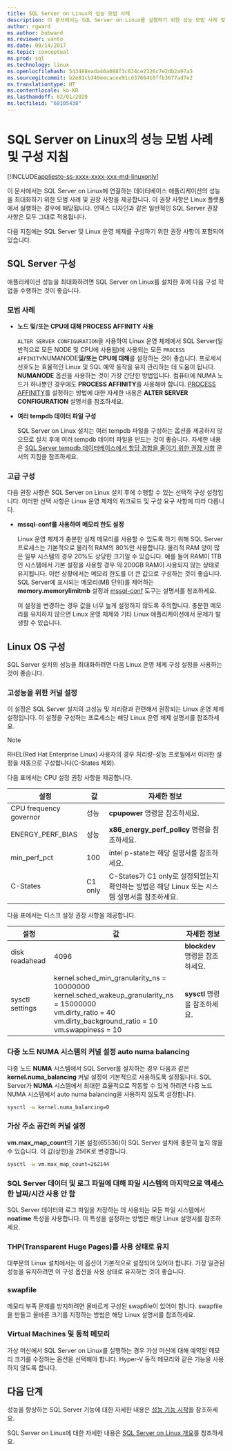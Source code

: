 ```yaml
---
title: SQL Server on Linux의 성능 모범 사례
description: 이 문서에서는 SQL Server on Linux를 실행하기 위한 성능 모범 사례 및 지침을 제공합니다.
author: rgward
ms.author: bobward
ms.reviewer: vanto
ms.date: 09/14/2017
ms.topic: conceptual
ms.prod: sql
ms.technology: linux
ms.openlocfilehash: 543488eada46a088f3c634ce2326c7e2db2a97a5
ms.sourcegitcommit: b2e81cb349eecacee91cd3766410ffb3677ad7e2
ms.translationtype: HT
ms.contentlocale: ko-KR
ms.lasthandoff: 02/01/2020
ms.locfileid: "68105438"
---
```

# <a name="performance-best-practices-and-configuration-guidelines-for-sql-server-on-linux"></a>SQL Server on Linux의 성능 모범 사례 및 구성 지침

[!INCLUDE[appliesto-ss-xxxx-xxxx-xxx-md-linuxonly](../includes/appliesto-ss-xxxx-xxxx-xxx-md-linuxonly.md)]

이 문서에서는 SQL Server on Linux에 연결하는 데이터베이스 애플리케이션의 성능을 최대화하기 위한 모범 사례 및 권장 사항을 제공합니다. 이 권장 사항은 Linux 플랫폼에서 실행하는 경우에 해당됩니다. 인덱스 디자인과 같은 일반적인 SQL Server 권장 사항은 모두 그대로 적용됩니다.

다음 지침에는 SQL Server 및 Linux 운영 체제를 구성하기 위한 권장 사항이 포함되어 있습니다.

## <a name="sql-server-configuration"></a>SQL Server 구성

애플리케이션 성능을 최대화하려면 SQL Server on Linux를 설치한 후에 다음 구성 작업을 수행하는 것이 좋습니다.

### <a name="best-practices"></a>모범 사례

- **노드 및/또는 CPU에 대해 PROCESS AFFINITY 사용**

   `ALTER SERVER CONFIGURATION`을 사용하여 Linux 운영 체제에서 SQL Server(일반적으로 모든 NODE 및 CPU에 사용됨)에 사용되는 모든 `PROCESS AFFINITY`NUMANODE**및/또는 CPU에 대해**를 설정하는 것이 좋습니다. 프로세서 선호도는 효율적인 Linux 및 SQL 예약 동작을 유지 관리하는 데 도움이 됩니다. **NUMANODE** 옵션을 사용하는 것이 가장 간단한 방법입니다. 컴퓨터에 NUMA 노드가 하나뿐인 경우에도 **PROCESS AFFINITY**를 사용해야 합니다.  [PROCESS AFFINITY](../t-sql/statements/alter-server-configuration-transact-sql.md)를 설정하는 방법에 대한 자세한 내용은 **ALTER SERVER CONFIGURATION** 설명서를 참조하세요.

- **여러 tempdb 데이터 파일 구성**

   SQL Server on Linux 설치는 여러 tempdb 파일을 구성하는 옵션을 제공하지 않으므로 설치 후에 여러 tempdb 데이터 파일을 만드는 것이 좋습니다. 자세한 내용은 [SQL Server tempdb 데이터베이스에서 할당 경합을 줄이기 위한 권장 사항](https://support.microsoft.com/help/2154845/recommendations-to-reduce-allocation-contention-in-sql-server-tempdb-d) 문서의 지침을 참조하세요.

### <a name="advanced-configuration"></a>고급 구성

다음 권장 사항은 SQL Server on Linux 설치 후에 수행할 수 있는 선택적 구성 설정입니다. 이러한 선택 사항은 Linux 운영 체제의 워크로드 및 구성 요구 사항에 따라 다릅니다.

- **mssql-conf를 사용하여 메모리 한도 설정**

   Linux 운영 체제가 충분한 실제 메모리를 사용할 수 있도록 하기 위해 SQL Server 프로세스는 기본적으로 물리적 RAM의 80%만 사용합니다. 물리적 RAM 양이 많은 일부 시스템의 경우 20%도 상당한 크기일 수 있습니다. 예를 들어 RAM이 1TB인 시스템에서 기본 설정을 사용할 경우 약 200GB RAM이 사용되지 않는 상태로 유지됩니다. 이런 상황에서는 메모리 한도를 더 큰 값으로 구성하는 것이 좋습니다. SQL Server에 표시되는 메모리(MB 단위)를 제어하는 **memory.memorylimitmb** 설정과 [mssql-conf](sql-server-linux-configure-mssql-conf.md#memorylimit) 도구는 설명서를 참조하세요.

   이 설정을 변경하는 경우 값을 너무 높게 설정하지 않도록 주의합니다. 충분한 메모리를 유지하지 않으면 Linux 운영 체제와 기타 Linux 애플리케이션에서 문제가 발생할 수 있습니다.

## <a name="linux-os-configuration"></a>Linux OS 구성

SQL Server 설치의 성능을 최대화하려면 다음 Linux 운영 체제 구성 설정을 사용하는 것이 좋습니다.

### <a name="kernel-settings-for-high-performance"></a>고성능을 위한 커널 설정
이 설정은 SQL Server 설치의 고성능 및 처리량과 관련해서 권장되는 Linux 운영 체제 설정입니다. 이 설정을 구성하는 프로세스는 해당 Linux 운영 체제 설명서를 참조하세요.



> [!Note]
> RHEL(Red Hat Enterprise Linux) 사용자의 경우 처리량-성능 프로필에서 이러한 설정을 자동으로 구성합니다(C-States 제외).

다음 표에서는 CPU 설정 권장 사항을 제공합니다.

| 설정 | 값 | 자세한 정보 |
|---|---|---|
| CPU frequency governor | 성능 | **cpupower** 명령을 참조하세요. |
| ENERGY_PERF_BIAS | 성능 | **x86_energy_perf_policy** 명령을 참조하세요. |
| min_perf_pct | 100 | intel p-state는 해당 설명서를 참조하세요. |
| C-States | C1 only | C-States가 C1 only로 설정되었는지 확인하는 방법은 해당 Linux 또는 시스템 설명서를 참조하세요. |

다음 표에서는 디스크 설정 권장 사항을 제공합니다.

| 설정 | 값 | 자세한 정보 |
|---|---|---|
| disk readahead | 4096 | **blockdev** 명령을 참조하세요. |
| sysctl settings | kernel.sched_min_granularity_ns = 10000000<br/>kernel.sched_wakeup_granularity_ns = 15000000<br/>vm.dirty_ratio = 40<br/>vm.dirty_background_ratio = 10<br/>vm.swappiness = 10 | **sysctl** 명령을 참조하세요. |

### <a name="kernel-setting-auto-numa-balancing-for-multi-node-numa-systems"></a>다중 노드 NUMA 시스템의 커널 설정 auto numa balancing

다중 노드 **NUMA** 시스템에서 SQL Server를 설치하는 경우 다음과 같은 **kernel.numa_balancing** 커널 설정이 기본적으로 사용하도록 설정됩니다. SQL Server가 **NUMA** 시스템에서 최대한 효율적으로 작동할 수 있게 하려면 다중 노드 NUMA 시스템에서 auto numa balancing을 사용하지 않도록 설정합니다.

```bash
sysctl -w kernel.numa_balancing=0
```

### <a name="kernel-settings-for-virtual-address-space"></a>가상 주소 공간의 커널 설정

**vm.max_map_count**의 기본 설정(65536)이 SQL Server 설치에 충분히 높지 않을 수 있습니다. 이 값(상한)을 256K로 변경합니다.

```bash
sysctl -w vm.max_map_count=262144
```

### <a name="disable-last-accessed-datetime-on-file-systems-for-sql-server-data-and-log-files"></a>SQL Server 데이터 및 로그 파일에 대해 파일 시스템의 마지막으로 액세스한 날짜/시간 사용 안 함

SQL Server 데이터와 로그 파일을 저장하는 데 사용되는 모든 파일 시스템에서 **noatime** 특성을 사용합니다. 이 특성을 설정하는 방법은 해당 Linux 설명서를 참조하세요.

### <a name="leave-transparent-huge-pages-thp-enabled"></a>THP(Transparent Huge Pages)를 사용 상태로 유지

대부분의 Linux 설치에서는 이 옵션이 기본적으로 설정되어 있어야 합니다. 가장 일관된 성능을 유지하려면 이 구성 옵션을 사용 상태로 유지하는 것이 좋습니다.

### <a name="swapfile"></a>swapfile

메모리 부족 문제를 방지하려면 올바르게 구성된 swapfile이 있어야 합니다. swapfile을 만들고 올바른 크기를 지정하는 방법은 해당 Linux 설명서를 참조하세요.

### <a name="virtual-machines-and-dynamic-memory"></a>Virtual Machines 및 동적 메모리

가상 머신에서 SQL Server on Linux를 실행하는 경우 가상 머신에 대해 예약된 메모리 크기를 수정하는 옵션을 선택해야 합니다. Hyper-V 동적 메모리와 같은 기능을 사용하지 않도록 합니다.

## <a name="next-steps"></a>다음 단계

성능을 향상하는 SQL Server 기능에 대한 자세한 내용은 [성능 기능 시작](sql-server-linux-performance-get-started.md)을 참조하세요.

SQL Server on Linux에 대한 자세한 내용은 [SQL Server on Linux 개요](sql-server-linux-overview.md)를 참조하세요.
